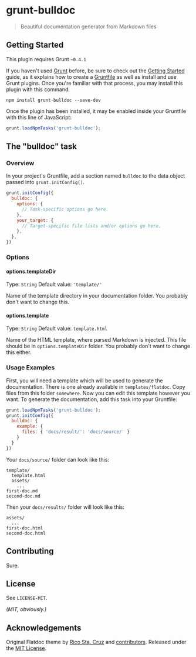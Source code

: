 # grunt-bulldoc

> Beautiful documentation generator from Markdown files

## Getting Started
This plugin requires Grunt `~0.4.1`

If you haven't used [Grunt](http://gruntjs.com/) before, be sure to check out the [Getting Started](http://gruntjs.com/getting-started) guide, as it explains how to create a [Gruntfile](http://gruntjs.com/sample-gruntfile) as well as install and use Grunt plugins. Once you're familiar with that process, you may install this plugin with this command:

```shell
npm install grunt-bulldoc --save-dev
```

Once the plugin has been installed, it may be enabled inside your Gruntfile with this line of JavaScript:

```js
grunt.loadNpmTasks('grunt-bulldoc');
```

## The "bulldoc" task

### Overview
In your project's Gruntfile, add a section named `bulldoc` to the data object passed into `grunt.initConfig()`.

```js
grunt.initConfig({
  bulldoc: {
    options: {
      // Task-specific options go here.
    },
    your_target: {
      // Target-specific file lists and/or options go here.
    },
  },
})
```

### Options

#### options.templateDir
Type: `String`
Default value: `'template/'`

Name of the template directory in your documentation folder. You probably don't want to change this.

#### options.template
Type: `String`
Default value: `template.html`

Name of the HTML template, where parsed Markdown is injected. This file should be in `options.templateDir` folder. You probably don't want to change this either.

### Usage Examples

First, you will need a template which will be used to generate the documentation.
There is one already available in `templates/flatdoc`.
Copy files from this folder `somewhere`.
Now you can edit this template however you want.
To generate the documentation, add this task into your Gruntfile:
```js
grunt.loadNpmTasks('grunt-bulldoc');
grunt.initConfig({
  bulldoc: {
    example: {
      files: { 'docs/result/': 'docs/source/' }
    }
  }
})
```

Your `docs/source/` folder can look like this:
```
template/
  template.html
  assets/
    ...
first-doc.md
second-doc.md
```

Then your `docs/results/` folder will look like this:
```
assets/
  ...
first-doc.html
second-doc.html
```

## Contributing
Sure.

## License
See `LICENSE-MIT`.

_(MIT, obviously.)_

## Acknowledgements

Original Flatdoc theme by [Rico Sta. Cruz](http://ricostacruz.com) and [contributors](http://github.com/rstacruz/flatdoc/contributors). Released under the [MIT
License](http://www.opensource.org/licenses/mit-license.php).
